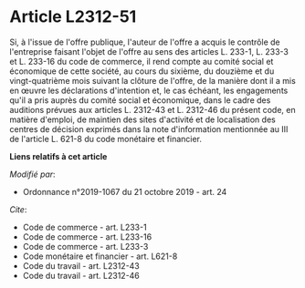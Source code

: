 # Article L2312-51

Si, à l'issue de l'offre publique, l'auteur de l'offre a acquis le contrôle de l'entreprise faisant l'objet de l'offre au
sens des articles L. 233-1, L. 233-3 et L. 233-16 du code de commerce, il rend compte au comité social et économique de cette
société, au cours du sixième, du douzième et du vingt-quatrième mois suivant la clôture de l'offre, de la manière dont il a
mis en œuvre les déclarations d'intention et, le cas échéant, les engagements qu'il a pris auprès du comité social et
économique, dans le cadre des auditions prévues aux articles L. 2312-43 et L. 2312-46 du présent code, en matière d'emploi,
de maintien des sites d'activité et de localisation des centres de décision exprimés dans la note d'information mentionnée au
III de l'article L. 621-8 du code monétaire et financier.

**Liens relatifs à cet article**

_Modifié par_:

  - Ordonnance n°2019-1067 du 21 octobre 2019 - art. 24

_Cite_:

  - Code de commerce - art. L233-1
  - Code de commerce - art. L233-16
  - Code de commerce - art. L233-3
  - Code monétaire et financier - art. L621-8
  - Code du travail - art. L2312-43
  - Code du travail - art. L2312-46
